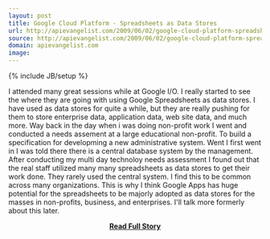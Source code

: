 ```yaml
---
layout: post
title: Google Cloud Platform - Spreadsheets as Data Stores
url: http://apievangelist.com/2009/06/02/google-cloud-platform-spreadsheets-as-data-stores/
source: http://apievangelist.com/2009/06/02/google-cloud-platform-spreadsheets-as-data-stores/
domain: apievangelist.com
image: 
---
```

{% include JB/setup %}<p>I attended many great sessions while at Google I/O. I really started to see the where they are going with using Google Spreadsheets as data stores.
I have used as data stores for quite a while, but they are really pushing for them to store enterprise data, application data, web site data, and much more.
Way back in the day when i was doing non-profit work I went and conducted a needs assement at a large educational non-profit. To build a specification for developming a new administrative system.
Went I first went in I was told there there is a central database system by the management. After conducting my multi day technoloy needs assessment I found out that the real staff utilized many many spreadsheets as data stores to get their work done. They rarely used the central system.
I find this to be common across many organizations.
This is why I think Google Apps has huge potential for the spreadsheets to be majorly adopted as data stores for the masses in non-profits, business, and enterprises.
I'll talk more formerly about this later.
</p>
<center><p><a href="http://apievangelist.com/2009/06/02/google-cloud-platform-spreadsheets-as-data-stores/" style='padding:25px; font-sze:18px; font-weight: bold;'>Read Full Story</a></p></center>
